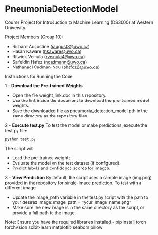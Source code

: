 # PneumoniaDetectionModel
Course Project for Introduction to Machine Learning (DS3000) at Western University.

Project Members (Group 10):
- Richard Augustine (raugust3@uwo.ca)
- Hasan Kaware (hkaware@uwo.ca)
- Ritwick Vemula (rvemula4@uwo.ca)
- Saifeldin Hafez (ncadmann@uwo.ca)
- Nathanael Cadman-Neu (shafez2@uwo.ca)

Instructions for Running the Code

1 - **Download the Pre-trained Weights**
- Open the file weight_link.doc in this repository.
- Use the link inside the document to download the pre-trained model weights.
- Save the downloaded file as pneumonia_detection_model.pth in the same directory as the repository files.

2 - **Execute test.py**
To test the model or make predictions, execute the test.py file:

``python test.py``

The script will:
- Load the pre-trained weights.
- Evaluate the model on the test dataset (if configured).
- Predict labels and confidence scores for images.

3 - **View Prediction**
By default, the script uses a sample image (img.png) provided in the repository for single-image prediction.
To test with a different image:
- Update the image_path variable in the test.py script with the path to your desired image:
image_path = "your_image_name.png"
- Make sure the new image is in the same directory as the script, or provide a full path to the image.

Note: Ensure you have the required libraries installed -
pip install torch torchvision scikit-learn matplotlib seaborn pillow
